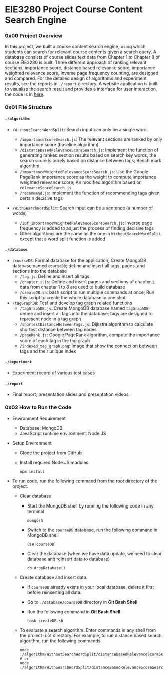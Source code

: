 # EIE3280 Project Course Content Search Engine

### 0x00 Project Overview

In this project, we built a course content search engine, using which students can search for relevant course contents given a search query. A database consists of course slides text data from Chapter 1 to Chapter 8 of course EIE3280 is built. Three different approach of ranking relevant sections, importance score, distance based relevance score, importance weighted relevance score, inverse page frequency counting, are designed and compared. For the detailed design of algorithms and experiment results, see the reports in `./report` directory. A website application is built to visualize the search result and provides a interface for user interaction, the code is in [here](https://github.com/Philip-ZENG/course-content-search-engine-web).

### 0x01 File Structure

#### `./algorithm`

- `/WithoutSearchWordSplit`: Search input can only be a single word
  - `/importanceScoreSearch.js`: The relevant sections are ranked by only importance score (baseline algorithm)
  - `/distanceBasedRelevanceScoreSearch.js`: Implement the function of generating ranked section results based on search key words; the search score is purely based on distance between tags; Bench mark algorithm.
  - `/importanceWeightedRelevanceScoreSearch.js`: Use the Google PageRank importance score as the weight to compute importance weighted relevance score; An modified algorithm based on `relevanceScoreSearch.js`.
  - `/recommend.js`: Implement the function of recommending tags given certain decisive tags 

- `/WithSearchWordSplit`: Search input can be a sentence (a number of words)
  - `/ipf_importanceWeightedRelevanceScoreSearch.js`: Inverse page frequency is added to adjust the process of finding decisive tags
  - Other algorithms are the same as the one in `WithoutSearchWordSplit`, except that a word split function is added

#### `./database`

- `/courseDB`: Formal database for the application; Create MongoDB database named `courseDB`; define and insert all tags, pages, and sections into the database
  - `/tag.js`: Define and insert all tags
  - `/chapter_i.js`: Define and insert pages and sections of chapter `i`, data from chapter 1 to 8 are used to build database
  - `/createDB.sh`: bash script to run multiple commands at once; Run this script to create the whole database in one shot
- `/tagGraphDB`: Test and develop tag graph related functions
  - `/tagGraphDB.js`: Create MongoDB database named `tagGraphDB`; define and insert all tags into the database; tags are designed to represent node in a tag graph
  - `/shortestDistanceBetweenTags.js`: Dijkstra algorithm to calculate shortest distance between tag nodes
  - `/pageRank.js`: Google PageRank algorithm, compute the importance score of each tag in the tag graph
  - `/indexed_tag_graph.png`: Image that show the connection between tags and their unique index

#### `./experiment`

- Experiment record of various test cases

#### `./report`

- Final report, presentation slides and presentation videos

### 0x02 How to Run the Code

- Environment Requirement

  - Database: MongoDB
  - JavaScript runtime environment: Node.JS
  
- Setup Environment

  - Clone the project from GitHub

  - Install required Node.JS modules

    ```shell
    npm install
    ```

- To run code, run the following command from the root directory of the project.

  - Clear database

    - Start the MongoDB shell by running the following code in any terminal
  
      ```shell
      mongosh
      ```

    - Switch to the `courseDB` database, run the following command in MongoDB shell
  
      ```SHELL
      use courseDB
      ```
  
    - Clear the database (when we have data update, we need to clear database and reinsert data to database)
  
      ```shell
      db.dropDatabase()
      ```
  
  - Create database and insert data. 
  
    - If `courseDB` already exists in your local database, delete it first before reinserting all data. 
  
    - Go to `./database/courseDB` directory in **Git Bash Shell**
  
    - Run the following command in **Git Bash Shell**
  
      ```shell
      bash createDB.sh
      ```
  
  - To evaluate a search algorithm. Enter commands in any shell from the project root directory. For example, to run distance based search algorithm, run the following commands
  
    ```shell
    node ./algorithm/WithoutSearchWordSplit/distanceBasedRelevanceScoreSearch.js
    # or
    node ./algorithm/WithSearchWordSplit/distanceBasedRelevanceScoreSearch.js
    ```

